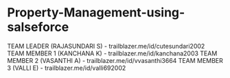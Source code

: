 # Property-Management-using-salseforce

TEAM LEADER (RAJASUNDARI S) - trailblazer.me/id/cutesundari2002
TEAM MEMBER 1 (KANCHANA K) -  trailblazer.me/id/kanchana2003
TEAM MEMBER 2 (VASANTHI A) -  trailblazer.me/id/vvasanthi3664
TEAM MEMBER 3 (VALLI E)   - trailblazer.me/id/valli692002
